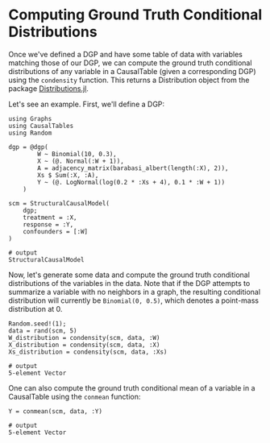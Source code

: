 # Computing Ground Truth Conditional Distributions

Once we've defined a DGP and have some table of data with variables matching those of our DGP, we can compute the ground truth conditional distributions of any variable in a CausalTable (given a corresponding DGP) using the `condensity` function. This returns a Distribution object from the package [Distributions.jl](https://juliastats.org/Distributions.jl/stable/).

Let's see an example. First, we'll define a DGP:

```jldoctest truthtest; output = false, filter = r"(?<=.{21}).*"s
using Graphs
using CausalTables
using Random

dgp = @dgp(
        W ~ Binomial(10, 0.3),
        X ~ (@. Normal(:W + 1)),
        A = adjacency_matrix(barabasi_albert(length(:X), 2)),
        Xs $ Sum(:X, :A),
        Y ~ (@. LogNormal(log(0.2 * :Xs + 4), 0.1 * :W + 1))
    )

scm = StructuralCausalModel(
    dgp;
    treatment = :X,
    response = :Y,
    confounders = [:W]
)

# output
StructuralCausalModel
```

Now, let's generate some data and compute the ground truth conditional distributions of the variables in the data. Note that if the DGP attempts to summarize a variable with no neighbors in a graph, the resulting conditional distribution will currently be `Binomial(0, 0.5)`, which denotes a point-mass distribution at 0.

```jldoctest truthtest; output = false, filter = r"(?<=.{16}).*"s
Random.seed!(1);
data = rand(scm, 5)
W_distribution = condensity(scm, data, :W)
X_distribution = condensity(scm, data, :X)
Xs_distribution = condensity(scm, data, :Xs)

# output
5-element Vector
```

One can also compute the ground truth conditional mean of a variable in a CausalTable using the `conmean` function:

```jldoctest truthtest; output = false, filter = r"(?<=.{16}).*"s
Y = conmean(scm, data, :Y)

# output
5-element Vector
```